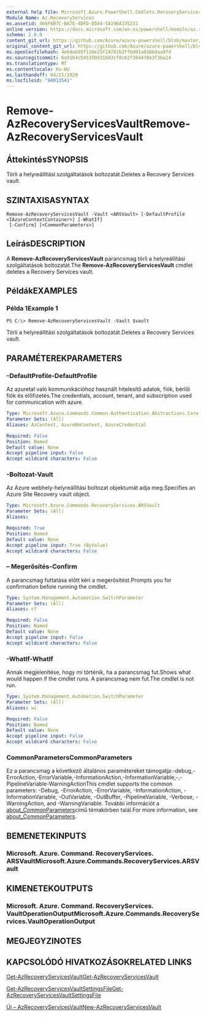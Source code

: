 ```yaml
---
external help file: Microsoft.Azure.PowerShell.Cmdlets.RecoveryServices.dll-Help.xml
Module Name: Az.RecoveryServices
ms.assetid: 466F6B7C-BA7E-4DFD-8504-5A196A335231
online version: https://docs.microsoft.com/en-us/powershell/module/az.recoveryservices/remove-azrecoveryservicesvault
schema: 2.0.0
content_git_url: https://github.com/Azure/azure-powershell/blob/master/src/RecoveryServices/RecoveryServices/help/Remove-AzRecoveryServicesVault.md
original_content_git_url: https://github.com/Azure/azure-powershell/blob/master/src/RecoveryServices/RecoveryServices/help/Remove-AzRecoveryServicesVault.md
ms.openlocfilehash: 4e6dab95f110e25f24781b2ffbd01a016bdaa9fd
ms.sourcegitcommit: 6a91b4c545350d316d3cf8c62f384478e3f3ba24
ms.translationtype: MT
ms.contentlocale: hu-HU
ms.lasthandoff: 04/21/2020
ms.locfileid: "94013541"
---
```

# <span data-ttu-id="9dcf5-101">Remove-AzRecoveryServicesVault</span><span class="sxs-lookup"><span data-stu-id="9dcf5-101">Remove-AzRecoveryServicesVault</span></span>

## <span data-ttu-id="9dcf5-102">Áttekintés</span><span class="sxs-lookup"><span data-stu-id="9dcf5-102">SYNOPSIS</span></span>
<span data-ttu-id="9dcf5-103">Törli a helyreállítási szolgáltatások boltozatát.</span><span class="sxs-lookup"><span data-stu-id="9dcf5-103">Deletes a Recovery Services vault.</span></span>

## <span data-ttu-id="9dcf5-104">SZINTAXISA</span><span class="sxs-lookup"><span data-stu-id="9dcf5-104">SYNTAX</span></span>

```
Remove-AzRecoveryServicesVault -Vault <ARSVault> [-DefaultProfile <IAzureContextContainer>] [-WhatIf]
 [-Confirm] [<CommonParameters>]
```

## <span data-ttu-id="9dcf5-105">Leírás</span><span class="sxs-lookup"><span data-stu-id="9dcf5-105">DESCRIPTION</span></span>
<span data-ttu-id="9dcf5-106">A **Remove-AzRecoveryServicesVault** parancsmag törli a helyreállítási szolgáltatások boltozatát.</span><span class="sxs-lookup"><span data-stu-id="9dcf5-106">The **Remove-AzRecoveryServicesVault** cmdlet deletes a Recovery Services vault.</span></span>

## <span data-ttu-id="9dcf5-107">Példák</span><span class="sxs-lookup"><span data-stu-id="9dcf5-107">EXAMPLES</span></span>

### <span data-ttu-id="9dcf5-108">Példa 1</span><span class="sxs-lookup"><span data-stu-id="9dcf5-108">Example 1</span></span>
```
PS C:\> Remove-AzRecoveryServicesVault -Vault $vault
```

<span data-ttu-id="9dcf5-109">Törli a helyreállítási szolgáltatások boltozatát.</span><span class="sxs-lookup"><span data-stu-id="9dcf5-109">Deletes a Recovery Services vault.</span></span>

## <span data-ttu-id="9dcf5-110">PARAMÉTEREK</span><span class="sxs-lookup"><span data-stu-id="9dcf5-110">PARAMETERS</span></span>

### <span data-ttu-id="9dcf5-111">-DefaultProfile</span><span class="sxs-lookup"><span data-stu-id="9dcf5-111">-DefaultProfile</span></span>
<span data-ttu-id="9dcf5-112">Az azuretal való kommunikációhoz használt hitelesítő adatok, fiók, bérlői fiók és előfizetés.</span><span class="sxs-lookup"><span data-stu-id="9dcf5-112">The credentials, account, tenant, and subscription used for communication with azure.</span></span>

```yaml
Type: Microsoft.Azure.Commands.Common.Authentication.Abstractions.Core.IAzureContextContainer
Parameter Sets: (All)
Aliases: AzContext, AzureRmContext, AzureCredential

Required: False
Position: Named
Default value: None
Accept pipeline input: False
Accept wildcard characters: False
```

### <span data-ttu-id="9dcf5-113">-Boltozat</span><span class="sxs-lookup"><span data-stu-id="9dcf5-113">-Vault</span></span>
<span data-ttu-id="9dcf5-114">Az Azure webhely-helyreállítási boltozat objektumát adja meg.</span><span class="sxs-lookup"><span data-stu-id="9dcf5-114">Specifies an Azure Site Recovery vault object.</span></span>

```yaml
Type: Microsoft.Azure.Commands.RecoveryServices.ARSVault
Parameter Sets: (All)
Aliases:

Required: True
Position: Named
Default value: None
Accept pipeline input: True (ByValue)
Accept wildcard characters: False
```

### <span data-ttu-id="9dcf5-115">– Megerősítés</span><span class="sxs-lookup"><span data-stu-id="9dcf5-115">-Confirm</span></span>
<span data-ttu-id="9dcf5-116">A parancsmag futtatása előtt kéri a megerősítést.</span><span class="sxs-lookup"><span data-stu-id="9dcf5-116">Prompts you for confirmation before running the cmdlet.</span></span>

```yaml
Type: System.Management.Automation.SwitchParameter
Parameter Sets: (All)
Aliases: cf

Required: False
Position: Named
Default value: None
Accept pipeline input: False
Accept wildcard characters: False
```

### <span data-ttu-id="9dcf5-117">-WhatIf</span><span class="sxs-lookup"><span data-stu-id="9dcf5-117">-WhatIf</span></span>
<span data-ttu-id="9dcf5-118">Annak megjelenítése, hogy mi történik, ha a parancsmag fut.</span><span class="sxs-lookup"><span data-stu-id="9dcf5-118">Shows what would happen if the cmdlet runs.</span></span> <span data-ttu-id="9dcf5-119">A parancsmag nem fut.</span><span class="sxs-lookup"><span data-stu-id="9dcf5-119">The cmdlet is not run.</span></span>

```yaml
Type: System.Management.Automation.SwitchParameter
Parameter Sets: (All)
Aliases: wi

Required: False
Position: Named
Default value: None
Accept pipeline input: False
Accept wildcard characters: False
```

### <span data-ttu-id="9dcf5-120">CommonParameters</span><span class="sxs-lookup"><span data-stu-id="9dcf5-120">CommonParameters</span></span>
<span data-ttu-id="9dcf5-121">Ez a parancsmag a következő általános paramétereket támogatja:-debug,-ErrorAction,-ErrorVariable,-InformationAction,-InformationVariable,-,-PipelineVariable-WarningAction</span><span class="sxs-lookup"><span data-stu-id="9dcf5-121">This cmdlet supports the common parameters: -Debug, -ErrorAction, -ErrorVariable, -InformationAction, -InformationVariable, -OutVariable, -OutBuffer, -PipelineVariable, -Verbose, -WarningAction, and -WarningVariable.</span></span> <span data-ttu-id="9dcf5-122">További információt a [about_CommonParameters](http://go.microsoft.com/fwlink/?LinkID=113216)című témakörben talál.</span><span class="sxs-lookup"><span data-stu-id="9dcf5-122">For more information, see [about_CommonParameters](http://go.microsoft.com/fwlink/?LinkID=113216).</span></span>

## <span data-ttu-id="9dcf5-123">BEMENETEK</span><span class="sxs-lookup"><span data-stu-id="9dcf5-123">INPUTS</span></span>

### <span data-ttu-id="9dcf5-124">Microsoft. Azure. Command. RecoveryServices. ARSVault</span><span class="sxs-lookup"><span data-stu-id="9dcf5-124">Microsoft.Azure.Commands.RecoveryServices.ARSVault</span></span>

## <span data-ttu-id="9dcf5-125">KIMENETEK</span><span class="sxs-lookup"><span data-stu-id="9dcf5-125">OUTPUTS</span></span>

### <span data-ttu-id="9dcf5-126">Microsoft. Azure. Command. RecoveryServices. VaultOperationOutput</span><span class="sxs-lookup"><span data-stu-id="9dcf5-126">Microsoft.Azure.Commands.RecoveryServices.VaultOperationOutput</span></span>

## <span data-ttu-id="9dcf5-127">MEGJEGYZI</span><span class="sxs-lookup"><span data-stu-id="9dcf5-127">NOTES</span></span>

## <span data-ttu-id="9dcf5-128">KAPCSOLÓDÓ HIVATKOZÁSOK</span><span class="sxs-lookup"><span data-stu-id="9dcf5-128">RELATED LINKS</span></span>

[<span data-ttu-id="9dcf5-129">Get-AzRecoveryServicesVault</span><span class="sxs-lookup"><span data-stu-id="9dcf5-129">Get-AzRecoveryServicesVault</span></span>](./Get-AzRecoveryServicesVault.md)

[<span data-ttu-id="9dcf5-130">Get-AzRecoveryServicesVaultSettingsFile</span><span class="sxs-lookup"><span data-stu-id="9dcf5-130">Get-AzRecoveryServicesVaultSettingsFile</span></span>](./Get-AzRecoveryServicesVaultSettingsFile.md)

[<span data-ttu-id="9dcf5-131">Új – AzRecoveryServicesVault</span><span class="sxs-lookup"><span data-stu-id="9dcf5-131">New-AzRecoveryServicesVault</span></span>](./New-AzRecoveryServicesVault.md)


